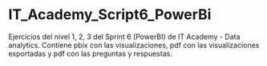 # IT_Academy_Script6_PowerBi
Ejercicios del nivel 1, 2, 3 del Sprint 6 (PowerBI) de IT Academy - Data analytics. Contiene pbix con las visualizaciones, pdf con las visualizaciones exportadas y pdf con las preguntas y respuestas.
